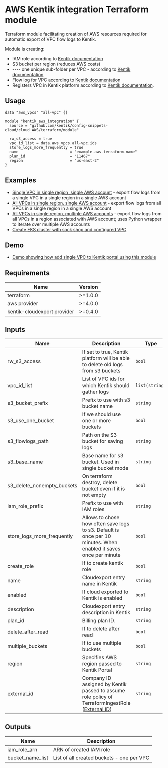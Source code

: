 # AWS Kentik integration Terraform module

Terraform module facilitating creation of AWS resources required for automatic export of VPC flow logs to Kentik.

Module is creating:
* IAM role according to [Kentik documentation](https://kb.kentik.com/Fc14.htm#Fc14-Create_an_AWS_Role)
* S3 bucket per region (reduces AWS costs)
* ---- one unique sub-folder per VPC - according to [Kentik documentation](https://kb.kentik.com/Fc14.htm#Fc14-Create_an_S3_Bucket)
* Flow log for VPC according to [Kentik documentation](https://kb.kentik.com/Fc14.htm#Fc14-Configure_Log_Publishing)
* Registers VPC in Kentik platform according to [Kentik documentation](https://kb.kentik.com/v0/Bd06.htm#Bd06-Create_a_Cloud_in_Kentik).

## Usage

```hcl
data "aws_vpcs" "all-vpc" {}

module "kentik_aws_integration" {
  source = "github.com/kentik/config-snippets-cloud/cloud_AWS/terraform/module"

  rw_s3_access = true
  vpc_id_list = data.aws_vpcs.all-vpc.ids
  store_logs_more_frequently = true
  name                       = "example-aws-terraform-name"
  plan_id                    = "11467"
  region                     = "us-east-2"
}
```

## Examples

* [Single VPC in single region, single AWS account](examples/single-vpc) - export flow logs from a single VPC in a single region in a single AWS account
* [All VPCs in single region, single AWS account](examples/all-vpc-from-region) - export flow logs from all VPCs in a single region in a single AWS account
* [All VPCs in single region, multiple AWS accounts](examples/multiple-aws-accounts-multiple-vpc-setup) - export flow logs from all VPCs in a region associated with AWS account; uses Python wrapper to iterate over multiple AWS accounts
* [Create EKS cluster with sock shop and configured VPC](examples/sock-shop-eks)
## Demo

* [Demo showing how add single VPC to Kentik portal using this module](demo)

## Requirements

| Name | Version |
|------|---------|
| terraform | >=1.0.0 |
| aws provider | >=4.0.0 |
| kentik-cloudexport provider | >=0.4.0 |

## Inputs

| Name | Description | Type | Default | Required |
|------|-------------|------|---------|:--------:|
| rw\_s3\_access | If set to true, Kentik platform will be able to delete old logs from s3 buckets | `bool` | ` ` | yes |
| vpc\_id\_list | List of VPC ids for which Kentik should gather logs | `list(string)` | `[]` | yes |
| s3\_bucket\_prefix | Prefix to use with s3 bucket name | `string` | `kentik` | no |
| s3\_use\_one\_bucket | If we should use one or more buckets | `bool` | `true` | no |
| s3\_flowlogs\_path | Path on the S3 bucket for saving logs | `string` | `` | no |
| s3\_base\_name | Base name for s3 bucket. Used in single bucket mode | `string` | `ingest-bucket` | no |
| s3_delete_nonempty_buckets | On terraform destroy, delete bucket even if it is not empty | `bool` | `false` | no |
| iam\_role\_prefix | Prefix to use with IAM roles | `string` | `Kentik` | no |
| store\_logs\_more\_frequently | Allows to chose how often save logs to s3. Default is once per 10 minutes. When enabled it saves once per minute | `bool` | `false` | no |
| create\_role | If to create kentik role | `bool` | `true` | no |
| name | Cloudexport entry name in Kentik | `string` | `terraform_aws_exported_cloud` | no |
| enabled | If cloud exported to Kentik is enabled | `bool` | `true` | no |
| description | Cloudexport entry description in Kentik | `string` | `` | no |
| plan\_id | Billing plan ID. | `string` | | no |
| delete\_after\_read | If to delete after read | `bool` | `false` | no |
| multiple\_buckets | If to use multiple buckets | `bool` | `false` | no |
| region | Specifies AWS region passed to Kentik Portal | `string` | | yes |
| external_id | Company ID assigned by Kentik passed to assume role policy of TerraformIngestRole ([External ID][1]) | `string` | `` | no |

[1]: https://aws.amazon.com/blogs/security/how-to-use-external-id-when-granting-access-to-your-aws-resources/

## Outputs

| Name | Description |
|------|-------------|
| iam\_role\_arn | ARN of created IAM role |
| bucket\_name\_list | List of all created buckets - one per VPC |
